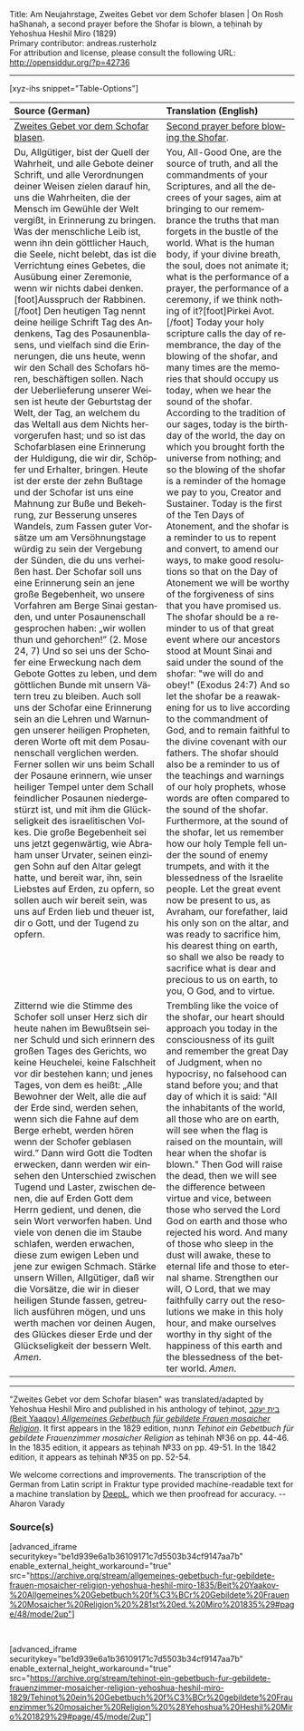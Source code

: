 <html>
<head></head>
<body>
Title: Am Neujahrstage, Zweites Gebet vor dem Schofer blasen | On Rosh haShanah, a second prayer before the Shofar is blown, a teḥinah by Yehoshua Heshil Miro (1829)<br />
Primary contributor: andreas.rusterholz<br />
For attribution and license, please consult the following URL: <a href="http://opensiddur.org/?p=42736">http://opensiddur.org/?p=42736</a>
<p />
<hr />

[xyz-ihs snippet="Table-Options"]<table style="margin-left: auto; margin-right: auto;" class="draggable">
<thead><tr><th id="x" style="text-align: left;">Source (German)</th><th style="text-align: left;">Translation (English)</th></tr></thead>
<tbody>
<tr><td style="vertical-align:top;">
<div class="german" lang="de">
<u>Zweites Gebet vor dem Schofar blasen</u>.
</div></td>

<td style="vertical-align:top;">
<div class="english" lang="en">
<u>Second prayer before blowing the Shofar</u>.
</div></td></tr>


<tr><td style="vertical-align:top;">
<div class="german" lang="de">
Du, Allgütiger, bist der Quell der Wahrheit, und alle Gebote deiner Schrift, und alle Verordnungen deiner Weisen zielen darauf hin, uns die Wahrheiten, die der Mensch im Gewühle der Welt vergißt, in Erinnerung zu bringen. Was der menschliche Leib ist, wenn ihn dein göttlicher Hauch, die Seele, nicht belebt, das ist die Verrichtung eines Gebetes, die Ausübung einer Zeremonie, wenn wir nichts dabei denken.[foot]Ausspruch der Rabbinen.[/foot] Den heutigen Tag nennt deine heilige Schrift Tag des Andenkens, Tag des Posaunenblasens, und vielfach sind die Erinnerungen, die uns heute, wenn wir den Schall des Schofars hören, beschäftigen sollen. Nach der Ueberlieferung unserer Weisen ist heute der Geburtstag der Welt, der Tag, an welchem du das Weltall aus dem Nichts hervorgerufen hast; und so ist das Schofarblasen eine Erinnerung der Huldigung, die wir dir, Schöpfer und Erhalter, bringen. Heute ist der erste der zehn Bußtage und der Schofar ist uns eine Mahnung zur Buße und Bekehrung, zur Besserung unseres Wandels, zum Fassen guter Vorsätze um am Versöhnungstage würdig zu sein der Vergebung der Sünden, die du uns verheißen hast. Der Schofar soll uns eine Erinnerung sein an jene große Begebenheit, wo unsere Vorfahren am Berge Sinai gestanden, und unter Posaunenschall gesprochen haben: „wir wollen thun und gehorchen!” <span class="citation">(2. Mose 24, 7)</span> Und so sei uns der Schofer eine Erweckung nach dem Gebote Gottes zu leben, und dem göttlichen Bunde mit unsern Vätern treu zu bleiben. Auch soll uns der Schofar eine Erinnerung sein an die Lehren und Warnungen unserer heiligen Propheten, deren Worte oft mit dem Posaunenschall verglichen werden. Ferner sollen wir uns beim Schall der Posaune erinnern, wie unser heiliger Tempel unter dem Schall feindlicher Posaunen niedergestürzt ist, und mit ihm die Glückseligkeit des israelitischen Volkes. Die große Begebenheit sei uns jetzt gegenwärtig, wie Abraham unser Urvater, seinen einzigen Sohn auf den Altar gelegt hatte, und bereit war, ihn, sein Liebstes auf Erden, zu opfern, so sollen auch wir bereit sein, was uns auf Erden lieb und theuer ist, dir o Gott, und der Tugend zu opfern.
</div></td>

<td style="vertical-align:top;">
<div class="english" lang="en">
You, All-Good One, are the source of truth, and all the commandments of your Scriptures, and all the decrees of your sages, aim at bringing to our remembrance the truths that man forgets in the bustle of the world. What is the human body, if your divine breath, the soul, does not animate it; what is the performance of a prayer, the performance of a ceremony, if we think nothing of it?[foot]Pirkei Avot.[/foot] Today your holy scripture calls the day of remembrance, the day of the blowing of the shofar, and many times are the memories that should occupy us today, when we hear the sound of the shofar. According to the tradition of our sages, today is the birthday of the world, the day on which you brought forth the universe from nothing; and so the blowing of the shofar is a reminder of the homage we pay to you, Creator and Sustainer. Today is the first of the Ten Days of Atonement, and the shofar is a reminder to us to repent and convert, to amend our ways, to make good resolutions so that on the Day of Atonement we will be worthy of the forgiveness of sins that you have promised us. The shofar should be a reminder to us of that great event where our ancestors stood at Mount Sinai and said under the sound of the shofar: "we will do and obey!" <span class="citation">(Exodus 24:7)</span> And so let the shofar be a reawakening for us to live according to the commandment of God, and to remain faithful to the divine covenant with our fathers. The shofar should also be a reminder to us of the teachings and warnings of our holy prophets, whose words are often compared to the sound of the shofar. Furthermore, at the sound of the shofar, let us remember how our holy Temple fell under the sound of enemy trumpets, and with it the blessedness of the Israelite people. Let the great event now be present to us, as Avraham, our forefather, laid his only son on the altar, and was ready to sacrifice him, his dearest thing on earth, so shall we also be ready to sacrifice what is dear and precious to us on earth, to you, O God, and to virtue.
</div></td></tr>


<tr><td style="vertical-align:top;">
<div class="german" lang="de">
Zitternd wie die Stimme des Schofer soll unser Herz sich dir heute nahen im Bewußtsein seiner Schuld und sich erinnern des großen Tages des Gerichts, wo keine Heuchelei, keine Falschheit vor dir bestehen kann; und jenes Tages, von dem es heißt: „Alle Bewohner der Welt, alle die auf der Erde sind, werden sehen, wenn sich die Fahne auf dem Berge erhebt, werden hören wenn der Schofer geblasen wird.” Dann wird Gott die Todten erwecken, dann werden wir einsehen den Unterschied zwischen Tugend und Laster, zwischen denen, die auf Erden Gott dem Herrn gedient, und denen, die sein Wort verworfen haben. Und viele von denen die im Staube schlafen, werden erwachen, diese zum ewigen Leben und jene zur ewigen Schmach. Stärke unsern Willen, Allgütiger, daß wir die Vorsätze, die wir in dieser heiligen Stunde fassen, getreulich ausführen mögen, und uns werth machen vor deinen Augen, des Glückes dieser Erde und der Glückseligkeit der bessern Welt. <em>Amen</em>.
</div></td>

<td style="vertical-align:top;">
<div class="english" lang="en">
Trembling like the voice of the shofar, our heart should approach you today in the consciousness of its guilt and remember the great Day of Judgment, when no hypocrisy, no falsehood can stand before you; and that day of which it is said: "All the inhabitants of the world, all those who are on earth, will see when the flag is raised on the mountain, will hear when the shofar is blown." Then God will raise the dead, then we will see the difference between virtue and vice, between those who served the Lord God on earth and those who rejected his word. And many of those who sleep in the dust will awake, these to eternal life and those to eternal shame. Strengthen our will, O Lord, that we may faithfully carry out the resolutions we make in this holy hour, and make ourselves worthy in thy sight of the happiness of this earth and the blessedness of the better world. <em>Amen</em>.
</div></td></tr>
</tbody></table>

<hr />

"Zweites Gebet vor dem Schofar blasen" was translated/adapted by Yehoshua Heshil Miro and published in his anthology of teḥinot, <a href="/?p=41365">בית יעקב (Beit Yaaqov) <em>Allgemeines Gebetbuch für gebildete Frauen mosaicher Religion</em></a>. It first appears in the 1829 edition, תחנות <em>Teḥinot ein Gebetbuch für gebildete Frauenzimmer mosaicher Religion</em> as teḥinah №36 on pp. 44-46. In the 1835 edition, it appears as teḥinah №33 on pp. 49-51. In the 1842 edition, it appears as teḥinah №35 on pp. 52-54.

We welcome corrections and improvements. The transcription of the German from Latin script in Fraktur type provided machine-readable text for a machine translation by <a href="https://www.deepl.com/en/translator">DeepL</a>, which we then proofread for accuracy. --Aharon Varady
 

<h3>Source(s)</h3>

[advanced_iframe securitykey="be1d939e6a1b36109171c7d5503b34cf9147aa7b" enable_external_height_workaround="true" src="https://archive.org/stream/allgemeines-gebetbuch-fur-gebildete-frauen-mosaicher-religion-yehoshua-heshil-miro-1835/Beit%20Yaakov-%20Allgemeines%20Gebetbuch%20f%C3%BCr%20Gebildete%20Frauen%20Mosaicher%20Religion%20%281st%20ed.%20Miro%201835%29#page/48/mode/2up"]
 
&nbsp;

[advanced_iframe securitykey="be1d939e6a1b36109171c7d5503b34cf9147aa7b" enable_external_height_workaround="true" src="https://archive.org/stream/tehinot-ein-gebetbuch-fur-gebildete-frauenzimmer-mosaicher-religion-yehoshua-heshil-miro-1829/Tehinot%20ein%20Gebetbuch%20f%C3%BCr%20gebildete%20Frauenzimmer%20mosaicher%20Religion%20%28Yehoshua%20Heshil%20Miro%201829%29#page/45/mode/2up"]

&nbsp;
</body>
</html>